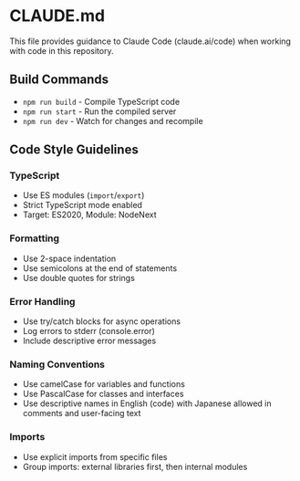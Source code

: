 # CLAUDE.md

This file provides guidance to Claude Code (claude.ai/code) when working with code in this repository.

## Build Commands
- `npm run build` - Compile TypeScript code
- `npm run start` - Run the compiled server
- `npm run dev` - Watch for changes and recompile

## Code Style Guidelines

### TypeScript
- Use ES modules (`import`/`export`)
- Strict TypeScript mode enabled
- Target: ES2020, Module: NodeNext

### Formatting
- Use 2-space indentation
- Use semicolons at the end of statements
- Use double quotes for strings

### Error Handling
- Use try/catch blocks for async operations
- Log errors to stderr (console.error)
- Include descriptive error messages

### Naming Conventions
- Use camelCase for variables and functions
- Use PascalCase for classes and interfaces
- Use descriptive names in English (code) with Japanese allowed in comments and user-facing text

### Imports
- Use explicit imports from specific files
- Group imports: external libraries first, then internal modules